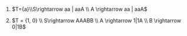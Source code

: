 1. $T={a}\\S\rightarrow aa | aaA \\ A \rightarrow aa | aaA$

2. $T = {1, 0} \\ S\rightarrow AAABB \\ A \rightarrow 1|1A \\ B \rightarrow 0|1B$

